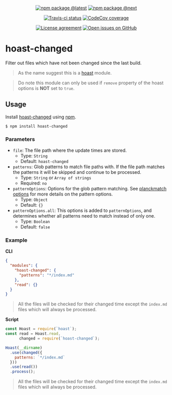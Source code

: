 <div align="center">
  
  [![npm package @latest](https://img.shields.io/npm/v/hoast-changed.svg?label=npm@latest&style=flat-square&maxAge=3600)](https://npmjs.com/package/hoast-changed)
  [![npm package @next](https://img.shields.io/npm/v/hoast-changed/next.svg?label=npm@next&style=flat-square&maxAge=3600)](https://npmjs.com/package/hoast-changed/v/next)
  
  [![Travis-ci status](https://img.shields.io/travis-ci/hoast/hoast-changed.svg?branch=master&label=test%20status&style=flat-square&maxAge=3600)](https://travis-ci.org/hoast/hoast-changed)
  [![CodeCov coverage](https://img.shields.io/codecov/c/github/hoast/hoast-changed/master.svg?label=test%20coverage&style=flat-square&maxAge=3600)](https://codecov.io/gh/hoast/hoast-changed)
  
  [![License agreement](https://img.shields.io/github/license/hoast/hoast-changed.svg?style=flat-square&maxAge=86400)](https://github.com/hoast/hoast-changed/blob/master/LICENSE)
  [![Open issues on GitHub](https://img.shields.io/github/issues/hoast/hoast-changed.svg?style=flat-square&maxAge=86400)](https://github.com/hoast/hoast-changed/issues)
  
</div>

# hoast-changed

Filter out files which have not been changed since the last build.

> As the name suggest this is a [hoast](https://github.com/hoast/hoast#readme) module.

> Do note this module can only be used if `remove` property of the hoast options is **NOT** set to `true`.

## Usage

Install [hoast-changed](https://npmjs.com/package/hoast-changed) using [npm](https://npmjs.com).

```
$ npm install hoast-changed
```

### Parameters

* `file`: The file path where the update times are stored.
  * Type: `String`
  * Default: `hoast-changed`
* `patterns`: Glob patterns to match file paths with. If the file path matches the patterns it will be skipped and continue to be processed.
  * Type: `String` or `Array of strings`
  * Required: `no`
* `patternOptions`: Options for the glob pattern matching. See [planckmatch options](https://github.com/redkenrok/node-planckmatch#options) for more details on the pattern options.
  * Type: `Object`
  * Default: `{}`
* `patternOptions.all`: This options is added to `patternOptions`, and determines whether all patterns need to match instead of only one.
  * Type: `Boolean`
  * Default: `false`

### Example

**CLI**

```json
{
  "modules": {
    "hoast-changed": {
      "patterns": "*/index.md"
    },
    "read": {}
  }
}
```

> All the files will be checked for their changed time except the `index.md` files which will always be processed.

**Script**

```javascript
const Hoast = require(`hoast`);
const read = Hoast.read,
      changed = require(`hoast-changed`);

Hoast(__dirname)
  .use(changed({
    patterns: `*/index.md`
  }))
  .use(read())
  .process();
```

> All the files will be checked for their changed time except the `index.md` files which will always be processed.